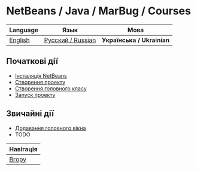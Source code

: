 # NetBeans / Java / MarBug / Courses

| Language | Язык | Мова |
| -------- | ---- | ---- |
| [English](README.md) | [Русский / Russian](README.ru.md) | **Українська / Ukrainian** |

## Початкові дії ##

* [Інсталяція NetBeans](install/README.uk.md)
* [Створення проекту](create-project/README.uk.md)
* [Створення головного класу](add-main-class/README.uk.md)
* [Запуск проекту](run-project/README.uk.md)

## Звичайні дії ##

* [Додавання головного вікна](add-main-window/README.uk.md)
* TODO

| Навігація                |
| ------------------------ |
| [Вгору](../README.uk.md) |
